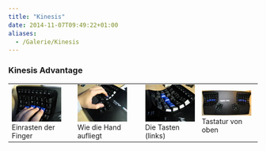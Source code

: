 ```yaml
---
title: "Kinesis"
date: 2014-11-07T09:49:22+01:00
aliases:
  - /Galerie/Kinesis
---
```


<div class="galerie">
	<h3 class="group_title">Kinesis Advantage</h3>
	<div class="group_pics"><table>
 <tr>
  <td><a class="image_target" href="/Bilder/Galerien/Kinesis/kinesis_00.jpg"><img alt="Vorschaubild" border="0" class="thumbnail" src="/Bilder/Galerien/Kinesis/thumbs/kinesis_00.jpg" /></a><br /><span class="image_description">Einrasten der Finger</span></td>
  <td><a class="image_target" href="/Bilder/Galerien/Kinesis/kinesis_01.jpg"><img alt="Vorschaubild" border="0" class="thumbnail" src="/Bilder/Galerien/Kinesis/thumbs/kinesis_01.jpg" /></a><br /><span class="image_description">Wie die Hand aufliegt</span></td>
  <td><a class="image_target" href="/Bilder/Galerien/Kinesis/kinesis_02.jpg"><img alt="Vorschaubild" border="0" class="thumbnail" src="/Bilder/Galerien/Kinesis/thumbs/kinesis_02.jpg" /></a><br /><span class="image_description">Die Tasten (links)</span></td>
  <td><a class="image_target" href="/Bilder/Galerien/Kinesis/kinesis_03.jpg"><img alt="Vorschaubild" border="0" class="thumbnail" src="/Bilder/Galerien/Kinesis/thumbs/kinesis_03.jpg" /></a><br /><span class="image_description">Tastatur von oben</span></td>
 </tr>
</table></div>
</div>

